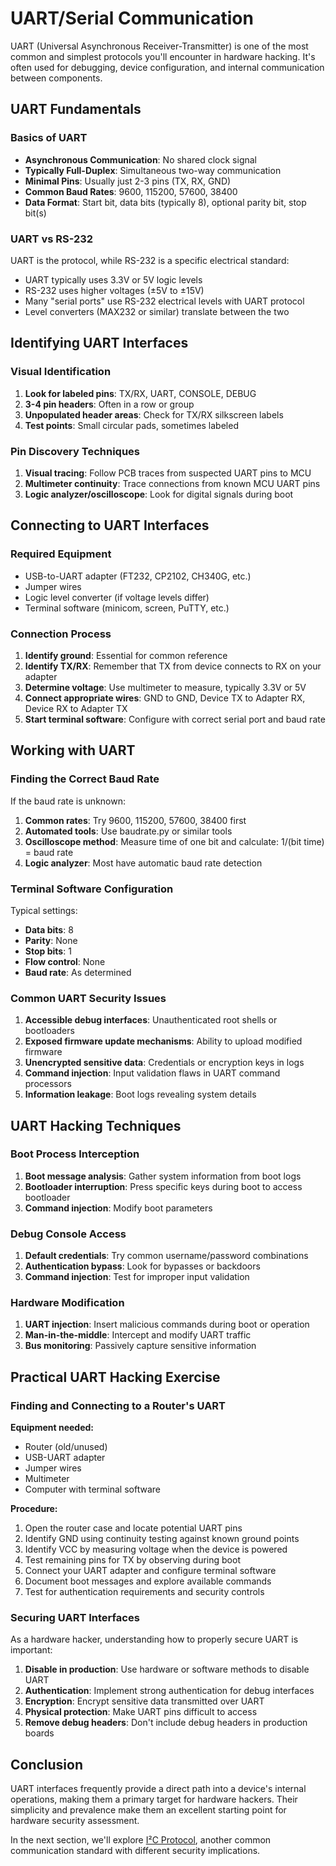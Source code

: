 # UART/Serial Communication

UART (Universal Asynchronous Receiver-Transmitter) is one of the most common and simplest protocols you'll encounter in hardware hacking. It's often used for debugging, device configuration, and internal communication between components.

## UART Fundamentals

### Basics of UART

- **Asynchronous Communication**: No shared clock signal
- **Typically Full-Duplex**: Simultaneous two-way communication
- **Minimal Pins**: Usually just 2-3 pins (TX, RX, GND)
- **Common Baud Rates**: 9600, 115200, 57600, 38400
- **Data Format**: Start bit, data bits (typically 8), optional parity bit, stop bit(s)

### UART vs RS-232

UART is the protocol, while RS-232 is a specific electrical standard:
- UART typically uses 3.3V or 5V logic levels
- RS-232 uses higher voltages (±5V to ±15V)
- Many "serial ports" use RS-232 electrical levels with UART protocol
- Level converters (MAX232 or similar) translate between the two

## Identifying UART Interfaces

### Visual Identification

1. **Look for labeled pins**: TX/RX, UART, CONSOLE, DEBUG
2. **3-4 pin headers**: Often in a row or group
3. **Unpopulated header areas**: Check for TX/RX silkscreen labels
4. **Test points**: Small circular pads, sometimes labeled

### Pin Discovery Techniques

1. **Visual tracing**: Follow PCB traces from suspected UART pins to MCU
2. **Multimeter continuity**: Trace connections from known MCU UART pins
3. **Logic analyzer/oscilloscope**: Look for digital signals during boot

## Connecting to UART Interfaces

### Required Equipment

- USB-to-UART adapter (FT232, CP2102, CH340G, etc.)
- Jumper wires
- Logic level converter (if voltage levels differ)
- Terminal software (minicom, screen, PuTTY, etc.)

### Connection Process

1. **Identify ground**: Essential for common reference
2. **Identify TX/RX**: Remember that TX from device connects to RX on your adapter
3. **Determine voltage**: Use multimeter to measure, typically 3.3V or 5V
4. **Connect appropriate wires**: GND to GND, Device TX to Adapter RX, Device RX to Adapter TX
5. **Start terminal software**: Configure with correct serial port and baud rate

## Working with UART

### Finding the Correct Baud Rate

If the baud rate is unknown:
1. **Common rates**: Try 9600, 115200, 57600, 38400 first
2. **Automated tools**: Use baudrate.py or similar tools
3. **Oscilloscope method**: Measure time of one bit and calculate: 1/(bit time) = baud rate
4. **Logic analyzer**: Most have automatic baud rate detection

### Terminal Software Configuration

Typical settings:
- **Data bits**: 8
- **Parity**: None
- **Stop bits**: 1
- **Flow control**: None
- **Baud rate**: As determined

### Common UART Security Issues

1. **Accessible debug interfaces**: Unauthenticated root shells or bootloaders
2. **Exposed firmware update mechanisms**: Ability to upload modified firmware
3. **Unencrypted sensitive data**: Credentials or encryption keys in logs
4. **Command injection**: Input validation flaws in UART command processors
5. **Information leakage**: Boot logs revealing system details

## UART Hacking Techniques

### Boot Process Interception

1. **Boot message analysis**: Gather system information from boot logs
2. **Bootloader interruption**: Press specific keys during boot to access bootloader
3. **Command injection**: Modify boot parameters

### Debug Console Access

1. **Default credentials**: Try common username/password combinations
2. **Authentication bypass**: Look for bypasses or backdoors
3. **Command injection**: Test for improper input validation

### Hardware Modification

1. **UART injection**: Insert malicious commands during boot or operation
2. **Man-in-the-middle**: Intercept and modify UART traffic
3. **Bus monitoring**: Passively capture sensitive information

## Practical UART Hacking Exercise

### Finding and Connecting to a Router's UART

**Equipment needed:**
- Router (old/unused)
- USB-UART adapter
- Jumper wires
- Multimeter
- Computer with terminal software

**Procedure:**
1. Open the router case and locate potential UART pins
2. Identify GND using continuity testing against known ground points
3. Identify VCC by measuring voltage when the device is powered
4. Test remaining pins for TX by observing during boot
5. Connect your UART adapter and configure terminal software
6. Document boot messages and explore available commands
7. Test for authentication requirements and security controls

### Securing UART Interfaces

As a hardware hacker, understanding how to properly secure UART is important:

1. **Disable in production**: Use hardware or software methods to disable UART
2. **Authentication**: Implement strong authentication for debug interfaces
3. **Encryption**: Encrypt sensitive data transmitted over UART
4. **Physical protection**: Make UART pins difficult to access
5. **Remove debug headers**: Don't include debug headers in production boards

## Conclusion

UART interfaces frequently provide a direct path into a device's internal operations, making them a primary target for hardware hackers. Their simplicity and prevalence make them an excellent starting point for hardware security assessment.

In the next section, we'll explore [I²C Protocol](./05b-i2c-protocol.md), another common communication standard with different security implications.
